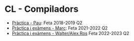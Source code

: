 # CL - Compiladors

- [Pràctica - Pau](https://github.com/Artagok/CL-Practica): Feta 2018-2019 Q2
- [Pràctica i exàmens - Marc](https://gitlab.com/m-canals/gei/-/tree/main/CL): Feta 2021-2022 Q2
- [Pràctica i exàmens - Walter/Alex Ros](https://github.com/eZWALT/ASL-Compiler) Feta 2022-2023 Q2
